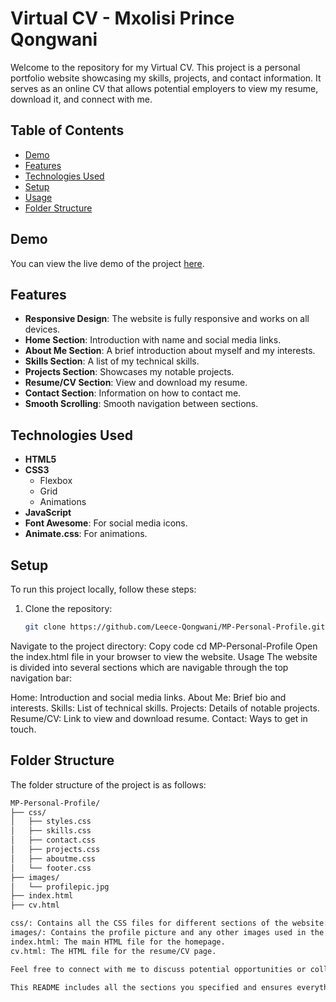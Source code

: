 # Virtual CV - Mxolisi Prince Qongwani

Welcome to the repository for my Virtual CV. This project is a personal portfolio website showcasing my skills, projects, and contact information. It serves as an online CV that allows potential employers to view my resume, download it, and connect with me.

## Table of Contents
- [Demo](#demo)
- [Features](#features)
- [Technologies Used](#technologies-used)
- [Setup](#setup)
- [Usage](#usage)
- [Folder Structure](#folder-structure)

## Demo

You can view the live demo of the project [here](https://leece-qongwani.github.io/MP-Personal-Profile/).

## Features

- **Responsive Design**: The website is fully responsive and works on all devices.
- **Home Section**: Introduction with name and social media links.
- **About Me Section**: A brief introduction about myself and my interests.
- **Skills Section**: A list of my technical skills.
- **Projects Section**: Showcases my notable projects.
- **Resume/CV Section**: View and download my resume.
- **Contact Section**: Information on how to contact me.
- **Smooth Scrolling**: Smooth navigation between sections.

## Technologies Used

- **HTML5**
- **CSS3**
  - Flexbox
  - Grid
  - Animations
- **JavaScript**
- **Font Awesome**: For social media icons.
- **Animate.css**: For animations.

## Setup

To run this project locally, follow these steps:

1. Clone the repository:
   ```bash
   git clone https://github.com/Leece-Qongwani/MP-Personal-Profile.git
Navigate to the project directory:
Copy code
cd MP-Personal-Profile
Open the index.html file in your browser to view the website.
Usage
The website is divided into several sections which are navigable through the top navigation bar:

Home: Introduction and social media links.
About Me: Brief bio and interests.
Skills: List of technical skills.
Projects: Details of notable projects.
Resume/CV: Link to view and download resume.
Contact: Ways to get in touch.

## Folder Structure
The folder structure of the project is as follows:
```bash
MP-Personal-Profile/
├── css/
│   ├── styles.css
│   ├── skills.css
│   ├── contact.css
│   ├── projects.css
│   ├── aboutme.css
│   └── footer.css
├── images/
│   └── profilepic.jpg
├── index.html
├── cv.html

css/: Contains all the CSS files for different sections of the website.
images/: Contains the profile picture and any other images used in the project.
index.html: The main HTML file for the homepage.
cv.html: The HTML file for the resume/CV page.

Feel free to connect with me to discuss potential opportunities or collaborations.

This README includes all the sections you specified and ensures everything is formatted correctly. If you need additional details or modifications, let me know!





